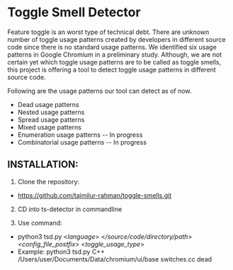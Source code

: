 # Toggle Smell Detector

Feature toggle is an worst type of technical debt. There are unknown number of toggle usage patterns created by developers in different source code since there is no standard usage patterns. 
We identified six usage patterns in Google Chromium in a preliminary study. Although, we are not certain yet which toggle usage patterns are to be called as toggle smells, this project is offering a tool to detect toggle usage patterns in different source code. 

Following are the usage patterns our tool can detect as of now.
* Dead usage patterns
* Nested usage patterns
* Spread usage patterns
* Mixed usage patterns 
* Enumeration usage patterns -- In progress
* Combinatorial usage patterns -- In progress

## INSTALLATION:
1. Clone the repository:
* https://github.com/tajmilur-rahman/toggle-smells.git

2. CD into ts-detector in commandline

3. Use command:
* python3 tsd.py <_language_> <_/source/code/directory/path_> <_config_file_postfix_> <_toggle_usage_type_>
* Example: python3 tsd.py C++ /Users/user/Documents/Data/chromium/ui/base switches.cc dead
